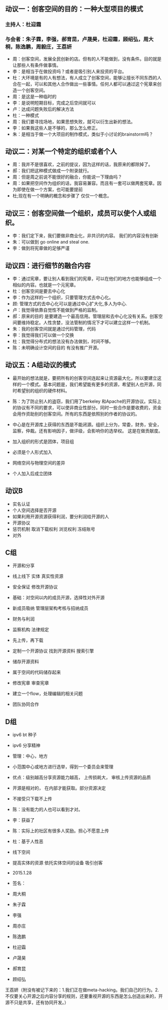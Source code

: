 ## 动议一：创客空间的目的：一种大型项目的模式

### 主持人：杜迎霜

### 与会者：朱子霖，李强，郝育昆，卢晟昊，杜迎霜，顾绍弘，周大桐，陈逸鹏，周毅庄，王荔妍

- 周：创客空间，发展全民创新的店。但有的人不能做到，没有条件。目的就是让那些人有条件做事情。
- 李：是相当于在做投资吗？或者是吸引别人来投资的平台。
- 杜：大环境是有的人有想法，有人成立了创客空间，能够让擅长不同东西的人合在一起，可以和其他人合作做出一些事情。任何人都可以通过这个宪章来创造一个创客空间。
- 周：是这是一种临时的
- 李：是说明短期目标，完成之后空间就可以
- 卢：达成问题失败后的解决方法
- 杜：一种模式
- 周：我们要寻找场地，如果思想失败，就可以衍生出新的想法。
- 李：如果我这些人是不够的，那么怎么修正。
- 朱：是相当于做一个大项目的制作模式，类似于小讨论的brainstorm吗？

## 动议二：对某一个特定的组织或者个人
- 周：我并不是很喜欢，之前的提议，因为这样的话，我原来的都除掉了。
- 郝：我们把这种模式做成一个附录就行。
- 周：但是周之前说不能很好的融合，你能说一下理由吗？
- 周：如果把空间作为组织的话，我容易兼容。而且有一套可以做两套宪章。因为即使在做一个方案，也可能要提前
- 杜;现在有一个明确的概念和步骤了    仅仅一个概念。

## 动议三：创客空间做一个组织，成员可以使个人或组织。
- 李：我们定下来，我们要做非商业化，非共识的内容。          我们的内容没有创新
- 朱：可以做到           go online and steal one.
- 李：做到将宪章做的足够严谨

## 动议四：进行细节的融合内容
- 李：通过宪章，要让别人看到我们的宪章，可以在他们的地方也能够组成一个相似的内容。也就是一个元宪章。
- 杜：创客空间是要去中心化
- 李：作为这样的一个组织，只要管理方式去中心化。
- 顾: 管理方式的去中心化可以是通过中心扩大化,多人为中心.
- 卢：我觉得依靠自觉性不能做到严格的监制。
- 郝：原来的目的                是要建造一个最高信用。管理层和去中心化没有关系。创客空间要维持稳定。人性贪婪，没法管制的情况下才可以建立这样一个机制。
- 朱：我的创客空间就是通过代码管理，代码
- 李：我觉得我们可以做一个交换
- 杜：我觉得分布式的想法没有办法做到，时间不够。
- 陈：未明确设计空间的目的        有没有推广开源。

## 动议五：A组动议的模式
- 最开始的想法就是，要把所有的创客空间连起来让资源最大化，所以要建立这样的一个模式。基本问题是，我们希望能有更多的资源，希望别人也开源，同时希望别的组织的硬件材料。
- 陈：为了防止别人的盗窃，我们用了berkeley 和Apache的开源协议。实际上的协议有不同的要求，可以使非商业性部分。同时一些合作是要收费的，资金会用作资助别的创客空间。所有的东西是依照别的作者的协议的。
- 中心是在开源库上获得的东西是不能闭源。组织上分为，常委，财务，安全，监察，仲裁。还有影响因子，做评级，会影响你的选举权。
这是在做贡献度。


- 加入组织的形式是团体，项目组
- 必须是个人形式加入
- 网络空间与物理空间的差异
- 个人加入后成立团体

## 动议B  
- 实名认证
- 个人空间选择是否开源
- 如果利用开源资源获得利润，要分利润给开源的人
- 开源协议
- 惩罚机制    取消下载权利    浏览权利    冻结账号    
- 对外


## C组
- 开源和分享  
- 线上线下   实体   真实性资源 
- 安全保证    修改开源协议   
- 基础：对空间以内的成员开源，选择性对外开源
- 新成员吸纳    管理层架构考核与招纳成员
- 财务与利润
- 监察机构   法律规定
- 先上传，再下载


- 定制一个开源协议   找到开源资料    搜索引擎
- 储存开源资料
- 属于空间的代码储存起来
- 修改宪章   审查宪章
- 建立一个flow，处理编辑的相关问题
- 团队协同合作

## D组
- ipv6 bt 种子
- ipv6 分享精神
- 管理：中心，地方
- 小范围中心或地方进行选举，得到一个委员会来管理
- 优点：级别越高分享资源能力越高， 上传损耗大， 审核上传资源的品质
- 开源是相对的， 在内部才能获取。部分资源决定
- 不接受只下载不上传

- 陈：没有能力的人也可以看到才对。
- 李：获益了
- 陈：实际上的社区有很多人奖励。担心不愿意上传
- 杜：基于人性恶


- 线下空间
- 提高实体的资源    依托实体空间的设备   吸引创客


- 2015.1.28

- 签名：
- 周大桐
- 朱子霖
- 李强
- 周亦庄
- 陈逸鹏
- 杜迎霜
- 卢晟昊
- 郝育昆
- 顾绍弘



王荔妍（附没有被记下来的：1.我们正在做meta-hacking。我们自己的行为。2.不仅要关心开源之后内容分享的规则，还要重视开源的东西是怎么创造出来的，开源不只是共享，还有协同开发。）


